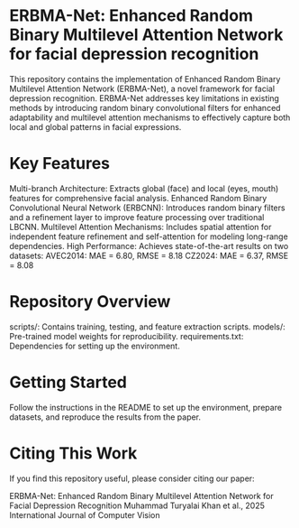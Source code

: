 # ERBMA-Net: Enhanced Random Binary Multilevel Attention Network for facial depression recognition
This repository contains the implementation of Enhanced Random Binary Multilevel Attention Network (ERBMA-Net), a novel framework for facial depression recognition. ERBMA-Net addresses key limitations in existing methods by introducing random binary convolutional filters for enhanced adaptability and multilevel attention mechanisms to effectively capture both local and global patterns in facial expressions.

# Key Features
Multi-branch Architecture: Extracts global (face) and local (eyes, mouth) features for comprehensive facial analysis.
Enhanced Random Binary Convolutional Neural Network (ERBCNN): Introduces random binary filters and a refinement layer to improve feature processing over traditional LBCNN.
Multilevel Attention Mechanisms: Includes spatial attention for independent feature refinement and self-attention for modeling long-range dependencies.
High Performance: Achieves state-of-the-art results on two datasets:
AVEC2014: MAE = 6.80, RMSE = 8.18
CZ2024: MAE = 6.37, RMSE = 8.08

# Repository Overview
scripts/: Contains training, testing, and feature extraction scripts.
models/: Pre-trained model weights for reproducibility.
requirements.txt: Dependencies for setting up the environment.

# Getting Started
Follow the instructions in the README to set up the environment, prepare datasets, and reproduce the results from the paper.

# Citing This Work
If you find this repository useful, please consider citing our paper:

ERBMA-Net: Enhanced Random Binary Multilevel Attention Network for Facial Depression Recognition
Muhammad Turyalai Khan et al., 2025
International Journal of Computer Vision
